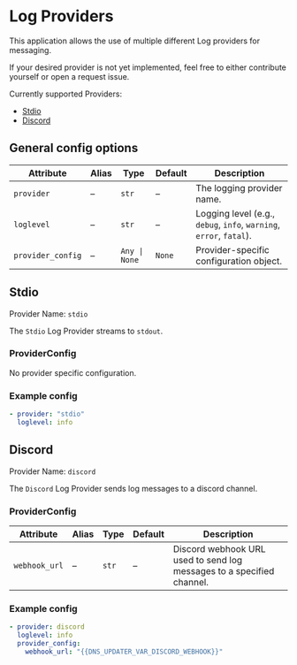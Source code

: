 # Log Providers

This application allows the use of multiple different Log providers for messaging.

If your desired provider is not yet implemented, feel free to either contribute yourself or open a request issue.

Currently supported Providers:
- [Stdio](#stdio)
- [Discord](#discord)

## General config options

| Attribute        | Alias | Type              | Default | Description                                                                 |
|------------------|-------|-------------------|---------|-----------------------------------------------------------------------------|
| `provider`       | –     | `str`             | –       | The logging provider name.               |
| `loglevel`       | –     | `str`             | –       | Logging level (e.g., `debug`, `info`, `warning`, `error`, `fatal`).                  |
| `provider_config`| –     | `Any \| None`     | `None`  | Provider-specific configuration object. |


## Stdio

Provider Name: `stdio`

The `Stdio` Log Provider streams to `stdout`.

### ProviderConfig

No provider specific configuration.

### Example config

```yaml
- provider: "stdio"
  loglevel: info
```

## Discord

Provider Name: `discord`

The `Discord` Log Provider sends log messages to a discord channel.

### ProviderConfig

| Attribute     | Alias | Type  | Default | Description                                                                 |
|---------------|-------|-------|---------|-----------------------------------------------------------------------------|
| `webhook_url` | –     | `str` | –       | Discord webhook URL used to send log messages to a specified channel.       |

### Example config

```yaml
- provider: discord
  loglevel: info
  provider_config:
    webhook_url: "{{DNS_UPDATER_VAR_DISCORD_WEBHOOK}}"
```
